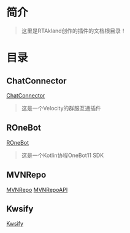 # 简介

> 这里是RTAkland创作的插件的文档根目录！

# 目录

## ChatConnector

[ChatConnector](docs/ChatConnector.md)

> 这是一个Velocity的群服互通插件

## ROneBot

[ROneBot](docs/ronebot/README.md)

> 这是一个Kotlin协程OneBot11 SDK

## MVNRepo

[MVNRepo](docs/mvnrepo/MVNRepo.md)
[MVNRepoAPI](docs/mvnrepo/MVNRepoAPI.md)

## Kwsify

[Kwsify](docs/kwsify/kwsify.md)